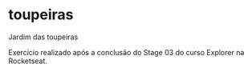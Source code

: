 # toupeiras
Jardim das toupeiras


Exercício realizado após a conclusão do Stage 03 do curso Explorer na Rocketseat.
